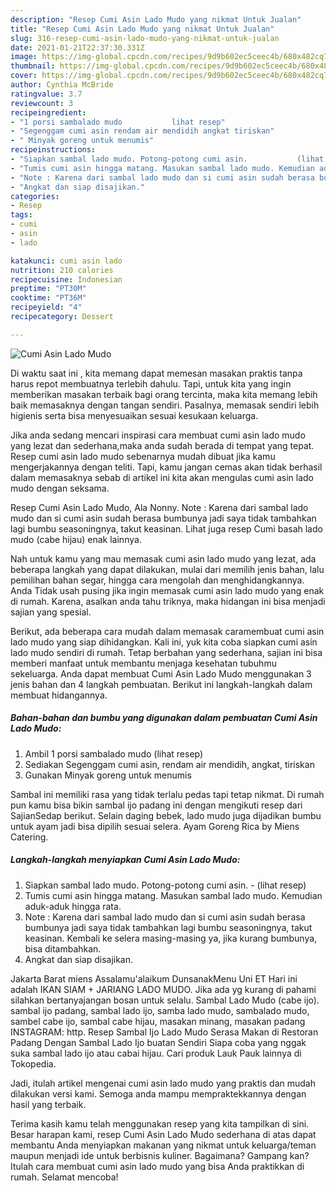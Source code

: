 ```yaml
---
description: "Resep Cumi Asin Lado Mudo yang nikmat Untuk Jualan"
title: "Resep Cumi Asin Lado Mudo yang nikmat Untuk Jualan"
slug: 316-resep-cumi-asin-lado-mudo-yang-nikmat-untuk-jualan
date: 2021-01-21T22:37:30.331Z
image: https://img-global.cpcdn.com/recipes/9d9b602ec5ceec4b/680x482cq70/cumi-asin-lado-mudo-foto-resep-utama.jpg
thumbnail: https://img-global.cpcdn.com/recipes/9d9b602ec5ceec4b/680x482cq70/cumi-asin-lado-mudo-foto-resep-utama.jpg
cover: https://img-global.cpcdn.com/recipes/9d9b602ec5ceec4b/680x482cq70/cumi-asin-lado-mudo-foto-resep-utama.jpg
author: Cynthia McBride
ratingvalue: 3.7
reviewcount: 3
recipeingredient:
- "1 porsi sambalado mudo           lihat resep"
- "Segenggam cumi asin rendam air mendidih angkat tiriskan"
- " Minyak goreng untuk menumis"
recipeinstructions:
- "Siapkan sambal lado mudo. Potong-potong cumi asin.           (lihat resep)"
- "Tumis cumi asin hingga matang. Masukan sambal lado mudo. Kemudian aduk-aduk hingga rata."
- "Note : Karena dari sambal lado mudo dan si cumi asin sudah berasa bumbunya jadi saya tidak tambahkan lagi bumbu seasoningnya, takut keasinan. Kembali ke selera masing-masing ya, jika kurang bumbunya, bisa ditambahkan."
- "Angkat dan siap disajikan."
categories:
- Resep
tags:
- cumi
- asin
- lado

katakunci: cumi asin lado 
nutrition: 210 calories
recipecuisine: Indonesian
preptime: "PT30M"
cooktime: "PT36M"
recipeyield: "4"
recipecategory: Dessert

---
```



![Cumi Asin Lado Mudo](https://img-global.cpcdn.com/recipes/9d9b602ec5ceec4b/680x482cq70/cumi-asin-lado-mudo-foto-resep-utama.jpg)

Di waktu  saat ini , kita memang dapat memesan masakan praktis tanpa harus repot membuatnya terlebih dahulu. Tapi, untuk kita yang ingin memberikan masakan terbaik bagi orang tercinta, maka kita memang lebih baik memasaknya dengan tangan sendiri. Pasalnya, memasak sendiri lebih higienis serta bisa menyesuaikan sesuai kesukaan keluarga.

Jika anda sedang mencari inspirasi cara membuat cumi asin lado mudo yang lezat dan sederhana,maka anda sudah berada di tempat yang tepat. Resep cumi asin lado mudo  sebenarnya mudah dibuat jika kamu mengerjakannya dengan teliti. Tapi, kamu jangan cemas akan tidak berhasil dalam memasaknya 
sebab di artikel ini kita akan mengulas cumi asin lado mudo dengan seksama.  

Resep Cumi Asin Lado Mudo, Ala Nonny. Note : Karena dari sambal lado mudo dan si cumi asin sudah berasa bumbunya jadi saya tidak tambahkan lagi bumbu seasoningnya, takut keasinan. Lihat juga resep Cumi basah lado mudo (cabe hijau) enak lainnya.

Nah untuk kamu yang mau memasak cumi asin lado mudo yang lezat, ada beberapa langkah yang dapat dilakukan, mulai dari memilih jenis bahan, lalu pemilihan bahan segar, hingga cara mengolah dan menghidangkannya. Anda Tidak usah pusing jika ingin memasak cumi asin lado mudo yang enak di rumah. Karena, asalkan anda  tahu triknya, maka hidangan ini bisa menjadi sajian yang spesial.

Berikut, ada beberapa cara mudah dalam memasak caramembuat cumi asin lado mudo yang siap dihidangkan. Kali ini, yuk kita coba siapkan cumi asin lado mudo sendiri di rumah. Tetap berbahan yang sederhana, sajian ini bisa memberi manfaat untuk membantu menjaga kesehatan tubuhmu sekeluarga. Anda dapat membuat Cumi Asin Lado Mudo menggunakan 3 jenis bahan dan 4 langkah pembuatan. Berikut ini langkah-langkah dalam membuat hidangannya.

<!--inarticleads1-->

##### Bahan-bahan dan bumbu yang digunakan dalam pembuatan Cumi Asin Lado Mudo:

1. Ambil 1 porsi sambalado mudo           (lihat resep)
1. Sediakan Segenggam cumi asin, rendam air mendidih, angkat, tiriskan
1. Gunakan  Minyak goreng untuk menumis


Sambal ini memiliki rasa yang tidak terlalu pedas tapi tetap nikmat. Di rumah pun kamu bisa bikin sambal ijo padang ini dengan mengikuti resep dari SajianSedap berikut. Selain daging bebek, lado mudo juga dijadikan bumbu untuk ayam jadi bisa dipilih sesuai selera. Ayam Goreng Rica by Miens Catering. 

<!--inarticleads2-->

##### Langkah-langkah menyiapkan Cumi Asin Lado Mudo:

1. Siapkan sambal lado mudo. Potong-potong cumi asin. -           (lihat resep)
1. Tumis cumi asin hingga matang. Masukan sambal lado mudo. Kemudian aduk-aduk hingga rata.
1. Note : Karena dari sambal lado mudo dan si cumi asin sudah berasa bumbunya jadi saya tidak tambahkan lagi bumbu seasoningnya, takut keasinan. Kembali ke selera masing-masing ya, jika kurang bumbunya, bisa ditambahkan.
1. Angkat dan siap disajikan.


Jakarta Barat miens Assalamu&#39;alaikum DunsanakMenu Uni ET Hari ini adalah IKAN SIAM + JARIANG LADO MUDO. Jika ada yg kurang di pahami silahkan bertanyajangan bosan untuk selalu. Sambal Lado Mudo (cabe ijo). sambal ijo padang, sambal lado ijo, samba lado mudo, sambalado mudo, sambel cabe ijo, sambal cabe hijau, masakan minang, masakan padang INSTAGRAM: http. Resep Sambal Ijo Lado Mudo Serasa Makan di Restoran Padang Dengan Sambal Lado Ijo buatan Sendiri Siapa coba yang nggak suka sambal lado ijo atau cabai hijau. Cari produk Lauk Pauk lainnya di Tokopedia. 

Jadi, itulah artikel mengenai  cumi asin lado mudo  yang praktis dan mudah dilakukan versi kami. Semoga anda mampu mempraktekkannya dengan hasil yang terbaik. 

Terima kasih kamu telah menggunakan resep yang kita tampilkan di sini. Besar harapan kami, resep  Cumi Asin Lado Mudo sederhana di atas dapat membantu Anda menyiapkan makanan yang nikmat untuk keluarga/teman maupun menjadi ide untuk berbisnis kuliner. Bagaimana? Gampang kan? Itulah cara membuat cumi asin lado mudo yang bisa Anda praktikkan di rumah. Selamat mencoba!

